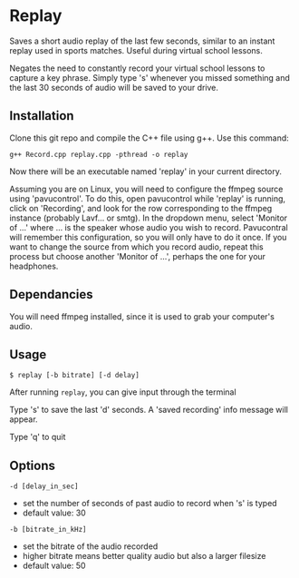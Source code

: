 # Replay

Saves a short audio replay of the last few seconds, similar to an instant replay used in sports matches. Useful during virtual school lessons. 

Negates the need to constantly record your virtual school lessons to capture a key phrase. Simply type 's' whenever you missed something and the last 30 seconds of audio will be saved to your drive.

## Installation

Clone this git repo and compile the C++ file using g++. Use this command:

``` 
g++ Record.cpp replay.cpp -pthread -o replay
```

Now there will be an executable named 'replay' in your current directory.

Assuming you are on Linux, you will need to configure the ffmpeg source using 'pavucontrol'.  To do this, open pavucontrol while 'replay' is running, click on 'Recording', and look for the row corresponding to the ffmpeg instance (probably Lavf... or smtg). In the dropdown menu, select 'Monitor of ...' where ... is the speaker whose audio you wish to record. Pavucontral will remember this configuration, so you will only have to do it once. If you want to change the source from which you record audio, repeat this process but choose another 'Monitor of ...', perhaps the one for your headphones.

## Dependancies

You will need ffmpeg installed, since it is used to grab your computer's audio.

## Usage

``` $ replay [-b bitrate] [-d delay] ```

After running `replay`, you can give input through the terminal

Type 's' to save the last 'd' seconds. A 'saved recording' info message will appear.

Type 'q' to quit

## Options

```
-d [delay_in_sec]
```

- set the number of seconds of past audio to record when 's' is typed
- default value: 30

```
-b [bitrate_in_kHz]
```

- set the bitrate of the audio recorded
- higher bitrate means better quality audio but also a larger filesize
- default value: 50
